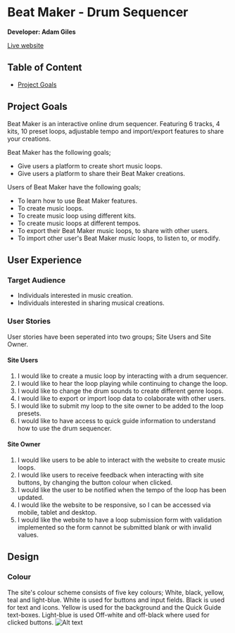 # Beat Maker - Drum Sequencer

**Developer: Adam Giles**

[Live website](https://adampgiles.github.io/CI_PP2_BM/)

## Table of Content

- [Project Goals](#project-goals)

## Project Goals
Beat Maker is an interactive online drum sequencer. Featuring 6 tracks, 4 kits, 10 preset loops, adjustable tempo and import/export features to share your creations.

Beat Maker has the following goals;
- Give users a platform to create short music loops.
- Give users a platform to share their Beat Maker creations.

Users of Beat Maker have the following goals;
- To learn how to use Beat Maker features.
- To create music loops.
- To create music loop using different kits.
- To create music loops at different tempos.
- To export their Beat Maker music loops, to share with other users.
- To import other user's Beat Maker music loops, to listen to, or modify.

## User Experience

### Target Audience
- Individuals interested in music creation.
- Individuals interested in sharing musical creations.

### User Stories
User stories have been seperated into two groups; Site Users and Site Owner. 

#### Site Users
1. I would like to create a music loop by interacting with a drum sequencer.
2. I would like to hear the loop playing while continuing to change the loop.
3. I would like to change the drum sounds to create different genre loops.
4. I would like to export or import loop data to colaborate with other users.
5. I would like to submit my loop to the site owner to be added to the loop presets.
6. I would like to have access to quick guide information to understand how to use the drum sequencer.

#### Site Owner
1. I would like users to be able to interact with the website to create music loops.
2. I would like users to receive feedback when interacting with site buttons, by changing the button colour when clicked.
3. I would like the user to be notified when the tempo of the loop has been updated.
4. I would like the website to be responsive, so I can be accessed via mobile, tablet and desktop.
5. I would like the website to have a loop submission form with validation implemented so the form cannot be submitted blank or with invalid values.

## Design

### Colour
The site's colour scheme consists of five key colours; White, black, yellow, teal and light-blue. White is used for buttons and input fields. Black is used for text and icons. Yellow is used for the background and the Quick Guide text-boxes. Light-blue is used Off-white and off-black where used for clicked buttons.
![Alt text](/docs/features/colour_scheme.png "Colour Scheme")